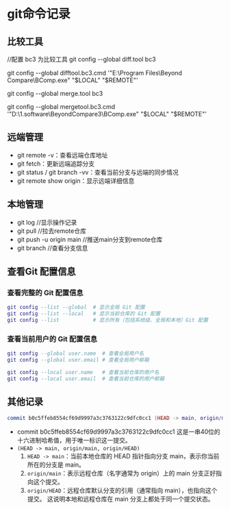 # 
# git命令记录


## 比较工具

//配置 bc3 为比较工具
git config --global diff.tool bc3
 
git config --global difftool.bc3.cmd '"E:\Program Files\Beyond Compare\BComp.exe" "$LOCAL" "$REMOTE"'
 
 
git config --global merge.tool bc3
 
git config --global mergetool.bc3.cmd '"D:\1.software\BeyondCompare3\BComp.exe" "$LOCAL" "$REMOTE"'


## 远端管理

- git remote -v：查看远端仓库地址
- git fetch：更新远端追踪分支
- git status / git branch -vv：查看当前分支与远端的同步情况
- git remote show origin：显示远端详细信息

## 本地管理

- git log //显示操作记录
- git pull //拉去remote仓库
- git push -u origin main   //推送main分支到remote仓库
- git branch    //查看分支信息

## 查看Git 配置信息

### 查看完整的 Git 配置信息

```lua
git config --list --global  # 显示全局 Git 配置
git config --list --local   # 显示当前仓库的 Git 配置
git config --list           # 显示所有（包括系统级、全局和本地）Git 配置

```

###  查看当前用户的 Git 配置信息
```lua
git config --global user.name  # 查看全局用户名
git config --global user.email # 查看全局用户邮箱

git config --local user.name   # 查看当前仓库的用户名
git config --local user.email  # 查看当前仓库的用户邮箱

```

## 其他记录

```lua
commit b0c5ffeb8554cf69d9997a3c3763122c9dfc0cc1 (HEAD -> main, origin/main, origin/HEAD)

```
- commit b0c5ffeb8554cf69d9997a3c3763122c9dfc0cc1
    这是一串40位的十六进制哈希值，用于唯一标识这一提交。
- `(HEAD -> main, origin/main, origin/HEAD)`
    1. `HEAD -> main`：当前本地仓库的 HEAD 指针指向分支 main，表示你当前所在的分支是 main。
    2. `origin/main`：表示远程仓库（名字通常为 origin）上的 main 分支正好指向这个提交。
    3. `origin/HEAD`：远程仓库默认分支的引用（通常指向 main），也指向这个提交。
    这说明本地和远程仓库在 main 分支上都处于同一个提交状态。



